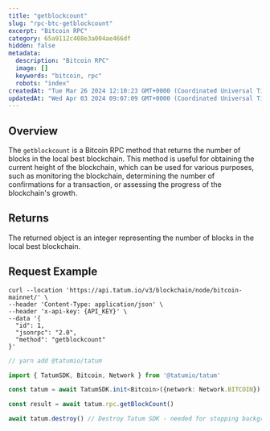 ```yaml
---
title: "getblockcount"
slug: "rpc-btc-getblockcount"
excerpt: "Bitcoin RPC"
category: 65a9112c408e3a004ae466df
hidden: false
metadata: 
  description: "Bitcoin RPC"
  image: []
  keywords: "bitcoin, rpc"
  robots: "index"
createdAt: "Tue Mar 26 2024 12:10:23 GMT+0000 (Coordinated Universal Time)"
updatedAt: "Wed Apr 03 2024 09:07:09 GMT+0000 (Coordinated Universal Time)"
---
```

## Overview

The `getblockcount` is a Bitcoin RPC method that returns the number of blocks in the local best blockchain. This method is useful for obtaining the current height of the blockchain, which can be used for various purposes, such as monitoring the blockchain, determining the number of confirmations for a transaction, or assessing the progress of the blockchain's growth.

## Returns

The returned object is an integer representing the number of blocks in the local best blockchain.

## Request Example

```curl cURL
curl --location 'https://api.tatum.io/v3/blockchain/node/bitcoin-mainnet/' \
--header 'Content-Type: application/json' \
--header 'x-api-key: {API_KEY}' \
--data '{
  "id": 1,
  "jsonrpc": "2.0",
  "method": "getblockcount"
}'
```
```typescript JS SDK
// yarn add @tatumio/tatum

import { TatumSDK, Bitcoin, Network } from '@tatumio/tatum'

const tatum = await TatumSDK.init<Bitcoin>({network: Network.BITCOIN})

const result = await tatum.rpc.getBlockCount()

await tatum.destroy() // Destroy Tatum SDK - needed for stopping background jobs
```
